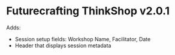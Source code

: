 # Futurecrafting ThinkShop v2.0.1

Adds:
- Session setup fields: Workshop Name, Facilitator, Date
- Header that displays session metadata
